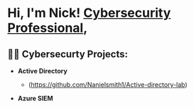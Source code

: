 <h1>Hi, I'm Nick!  <a href="https://www.linkedin.com/in/nicholas-smith-naniel/">Cybersecurity Professional</a>,
<h2>👨‍💻 Cybersecurty Projects:</h2>

- <b>Active Directory</b>
  - (https://github.com/Nanielsmith1/Active-directory-lab)

- <b>Azure SIEM </b>



[linkedin]: https://www.linkedin.com/in/nicholas-smith-naniel/
<!--
**joshmadakor1/joshmadakor1** is a ✨ _special_ ✨ repository because its `README.md` (this file) appears on your GitHub profile.

Here are some ideas to get you started:

- 🔭 I’m currently working on ...
- 🌱 I’m currently learning ...
- 👯 I’m looking to collaborate on ...
- 🤔 I’m looking for help with ...
- 💬 Ask me about ...
- 📫 How to reach me: ...
- 😄 Pronouns: ...
- ⚡ Fun fact: ...
-->
